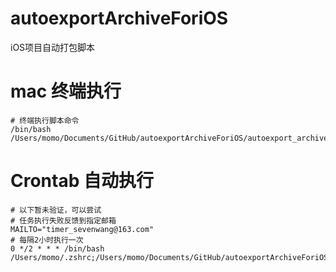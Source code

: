 # autoexportArchiveForiOS
iOS项目自动打包脚本
# mac 终端执行
```shell
# 终端执行脚本命令
/bin/bash /Users/momo/Documents/GitHub/autoexportArchiveForiOS/autoexport_archive.sh
```
# Crontab 自动执行
```shell
# 以下暂未验证，可以尝试
# 任务执行失败反馈到指定邮箱
MAILTO="timer_sevenwang@163.com"
# 每隔2小时执行一次
0 */2 * * * /bin/bash /Users/momo/.zshrc;/Users/momo/Documents/GitHub/autoexportArchiveForiOS/autoexport_archive.sh
```